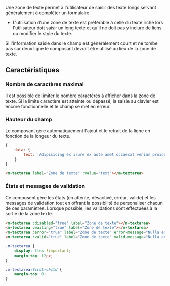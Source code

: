 Une zone de texte permet à l'utilisateur de saisir des texte longs servant généralement à compléter un formulaire.

<modul-do>
    <ul>
        <li>L'utilisation d'une zone de texte est préférable à celle du<!-- <modul-go name="">texte riche</modul-go>--> texte riche lors l'utilisateur doit saisir un long texte et qu'il ne doit pas y inclure de liens ou modifier le style du texte.</li>
    </ul>
</modul-do>

<modul-dont>
    <p>Si l'information saisie dans le champ est généralement court et ne tombe pas sur deux ligne le composant  <modul-go name="m-textfield"></modul-go> devrait être utilisé au lieu de la zone de texte.</p>
</modul-dont>

## Caractéristiques

### Nombre de caractères maximal
Il est possible de limiter le nombre caractères à afficher dans la zone de texte. Si la limite caractère est atteinte ou dépassé, la saisie au clavier est encore fonctionnelle et le champ se met en erreur.

### Hauteur du champ
Le composant gère automatiquement l'ajout et le retrait de la ligne en fonction de la longeur du texte.

<modul-demo>

```javascript
{
    data: {
        text: 'Adipisicing ex irure ex aute amet occaecat veniam proident ut. Deserunt elit consequat aute nostrud. Excepteur est exercitation enim consectetur Lorem enim sint laboris anim nisi deserunt ipsum nostrud veniam. Mollit eu quis ea do cupidatat officia nostrud ipsum proident labore non deserunt. Quis tempor ut magna reprehenderit ullamco ad. Quis irure labore est reprehenderit quis.'
    }
}
```

```html
<m-textarea label="Zone de texte" :value="text"></m-textarea>
```

</modul-demo>


### États et messages de validation
Ce composent gère les états (en attente, désactivé, erreur, valide) et les messages de validation tout en offrant la possibilité de personaliser chacun de ces paramètres. Lorsque possible, les validations sont effectuées à la sortie de la zone texte.


<modul-demo>

```html
<m-textarea :disabled="true" label="Zone de texte"></m-textarea>
<m-textarea :waiting="true" label="Zone de texte"></m-textarea>
<m-textarea :error="true" label="Zone de texte" error-message="Nulla excepteur cillum occaecat nisi occaecat duis in."></m-textarea>
<m-textarea :valid="true" label="Zone de texte" valid-message="Nulla excepteur cillum occaecat nisi occaecat duis in."></m-textarea>
```

```css
.m-textarea {
    display: flex !important;
    margin-top: 12px;
}

.m-textarea:first-child {
    margin-top: 0;
}
```

</modul-demo>
